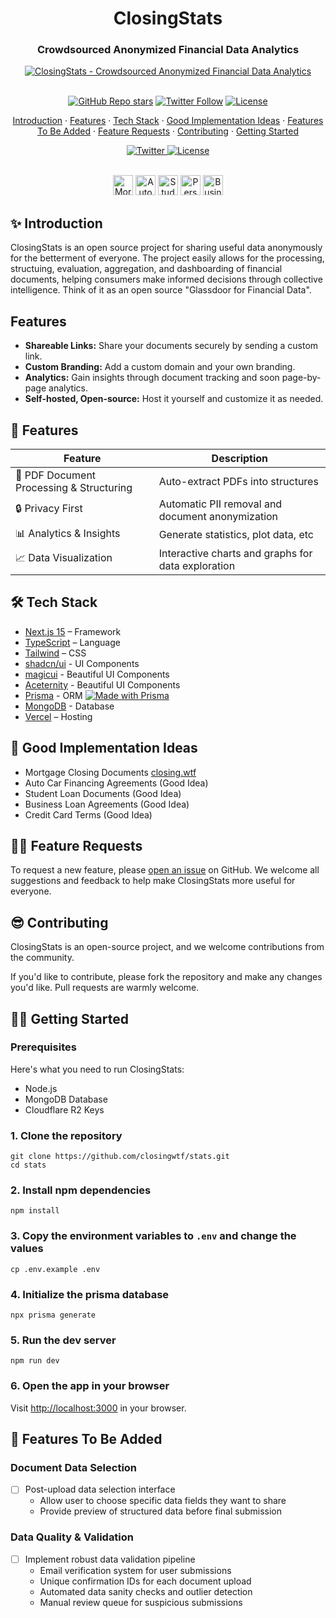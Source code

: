 <div align="center">
  <h1 align="center">ClosingStats</h1>
  <h3>Crowdsourced Anonymized Financial Data Analytics</h3>
</div>

<p align="center">
  <a href="https://stats.closing.wtf">
    <img alt="ClosingStats - Crowdsourced Anonymized Financial Data Analytics" src="https://placehold.co/1200x400" />
  </a>
</p>
<br/>

<div align="center">
  <a href="https://github.com/closingwtf/stats/stargazers"><img alt="GitHub Repo stars" src="https://img.shields.io/github/stars/closingwtf/stats"></a>
  <a href="https://twitter.com/papermarkio"><img alt="Twitter Follow" src="https://img.shields.io/twitter/follow/closingwtf"></a>
  <a href="https://github.com/closingwtf/stats/blob/main/LICENSE"><img alt="License" src="https://img.shields.io/badge/license-MIT-blue"></a>
</div>
<p align="center">
    <a href="#-introduction">Introduction</a> ·
    <a href="#-features">Features</a> ·
    <a href="#-tech-stack">Tech Stack</a> ·
    <a href="#-good-implementation-ideas">Good Implementation Ideas</a> ·
    <a href="#-features-to-be-added">Features To Be Added</a> ·
    <a href="#-feature-requests">Feature Requests</a> ·
    <a href="#-contributing">Contributing</a> ·
    <a href="#-getting-started">Getting Started</a>
</p>
<p align="center">
  <a href="https://twitter.com/closingwtf">
    <img src="https://img.shields.io/twitter/follow/ClosingStatsHQ?style=flat&label=%40ClosingStatsHQ&logo=twitter&color=0bf&logoColor=fff" alt="Twitter" />
  </a>
  <a href="https://github.com/closingstats/stats/blob/main/LICENSE">
    <img src="https://img.shields.io/github/license/closingstats/closingstats?label=license&logo=github&color=f80&logoColor=fff" alt="License" />
  </a>
</p>
<div align="center">
  <br/>
  <img alt="Mortgage" src="https://placehold.co/32x32" width="32">
  <img alt="Auto Loans" src="https://placehold.co/32x32" width="32">
  <img alt="Student Loans" src="https://placehold.co/32x32" width="32">
  <img alt="Personal Loans" src="https://placehold.co/32x32" width="32">
  <img alt="Business Loans" src="https://placehold.co/32x32" width="32">
</div>


## ✨ Introduction

ClosingStats is an open source project for sharing useful data anonymously for the betterment of everyone. The project easily allows for the processing, structuing, evaluation, aggregation, and dashboarding of financial documents, helping consumers make informed decisions through collective intelligence. Think of it as an open source "Glassdoor for Financial Data".


## Features

- **Shareable Links:** Share your documents securely by sending a custom link.
- **Custom Branding:** Add a custom domain and your own branding.
- **Analytics:** Gain insights through document tracking and soon page-by-page analytics.
- **Self-hosted, Open-source:** Host it yourself and customize it as needed.


## 🚀 Features

| Feature | Description |
|---------|-------------|
| 📄 PDF Document Processing & Structuring | Auto-extract PDFs into structures |
| 🔒 Privacy First | Automatic PII removal and document anonymization |
| 📊 Analytics & Insights | Generate statistics, plot data, etc |
| 📈 Data Visualization | Interactive charts and graphs for data exploration |


## 🛠 Tech Stack

- [Next.js 15](https://nextjs.org/) – Framework
- [TypeScript](https://www.typescriptlang.org/) – Language
- [Tailwind](https://tailwindcss.com/) – CSS
- [shadcn/ui](https://ui.shadcn.com) - UI Components
- [magicui](https://magicui.design) - Beautiful UI Components
- [Aceternity](https://ui.aceternity.com) - Beautiful UI Components
- [Prisma](https://prisma.io) - ORM [![Made with Prisma](https://made-with.prisma.io/dark.svg)](https://prisma.io)
- [MongoDB](https://www.mongodb.com/) - Database
- [Vercel](https://vercel.com/) – Hosting


## 📑 Good Implementation Ideas

- Mortgage Closing Documents [closing.wtf](https://closing.wtf)
- Auto Car Financing Agreements (Good Idea)
- Student Loan Documents (Good Idea) 
- Business Loan Agreements (Good Idea)
- Credit Card Terms (Good Idea)


## 🙋‍♂️ Feature Requests

To request a new feature, please [open an issue](https://github.com/closingstats/stats/issues/new) on GitHub. We welcome all suggestions and feedback to help make ClosingStats more useful for everyone.


## 😎 Contributing

ClosingStats is an open-source project, and we welcome contributions from the community.

If you'd like to contribute, please fork the repository and make any changes you'd like. Pull requests are warmly welcome.


## 🏃‍♂️ Getting Started

### Prerequisites

Here's what you need to run ClosingStats:

- Node.js
- MongoDB Database
- Cloudflare R2 Keys

### 1. Clone the repository

```shell
git clone https://github.com/closingwtf/stats.git
cd stats
```

### 2. Install npm dependencies

```shell
npm install
```

### 3. Copy the environment variables to `.env` and change the values

```shell
cp .env.example .env
```

### 4. Initialize the prisma database

```shell
npx prisma generate
```

### 5. Run the dev server

```shell
npm run dev
```

### 6. Open the app in your browser

Visit [http://localhost:3000](http://localhost:3000) in your browser.

## 🎯 Features To Be Added

### Document Data Selection
- [ ] Post-upload data selection interface
  - Allow user to choose specific data fields they want to share
  - Provide preview of structured data before final submission

### Data Quality & Validation
- [ ] Implement robust data validation pipeline
  - Email verification system for user submissions
  - Unique confirmation IDs for each document upload
  - Automated data sanity checks and outlier detection
  - Manual review queue for suspicious submissions
